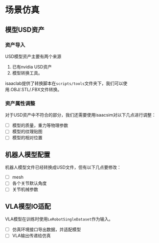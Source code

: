 # 场景仿真

## 模型USD资产

### 资产导入

USD模型资产主要有两个来源

1. 已有nvidia USD资产
2. 模型转换工具。

isaaclab提供了转换脚本在`scripts/tools`文件夹下，我们可以使用.OBJ/.STL/.FBX文件转换。

### 资产属性调整

对于USD资产中不符合的部分，我们还需要使用isaacsim对以下几点进行调整：

* [ ]  模型的质量，重力等物理参数
* [ ]  模型的纹理贴图
* [ ]  模型的相对位置

## 机器人模型配置

机器人模型文件已经转换成USD文件，但有以下几点要修改：

* [ ]  mesh
* [ ]  各个关节默认角度
* [ ]  关节机械参数

## VLA模型IO适配

VLA模型在训练时使用`LeRobotSingleDataset`作为输入。

* [ ]  仿真环境接口导出数据，并适配模型
* [ ]  VLA输出传递给仿真
